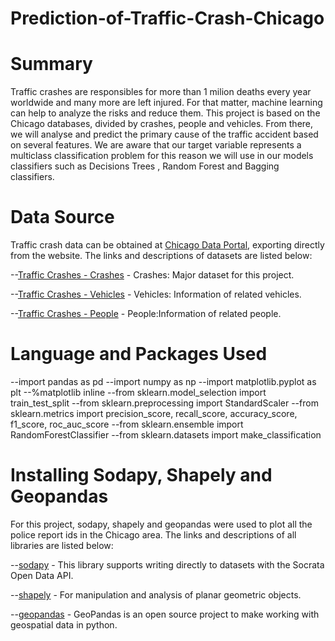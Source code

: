 # Prediction-of-Traffic-Crash-Chicago




# Summary

Traffic crashes are responsibles for more than 1 milion deaths every year worldwide and many more are left injured. For that matter, machine learning can help to analyze  the risks and reduce them. 
This project is based on the Chicago databases, divided by crashes, people and vehicles. From there, we will analyse and predict the primary cause of the traffic accident based on several features. We are aware that our target variable represents a multiclass classification problem for this reason we will use in our models classifiers such as Decisions Trees , Random Forest and Bagging classifiers.



# Data Source

Traffic crash data can be obtained at [Chicago Data Portal](https://data.cityofchicago.org/), exporting directly from the website. The links and descriptions of datasets are listed below:

--[Traffic Crashes - Crashes](https://data.cityofchicago.org/Transportation/Traffic-Crashes-Crashes/85ca-t3if) - Crashes: Major dataset for this project.

--[Traffic Crashes - Vehicles](https://data.cityofchicago.org/Transportation/Traffic-Crashes-Vehicles/68nd-jvt3) - Vehicles: Information of related vehicles.

--[Traffic Crashes - People](https://data.cityofchicago.org/Transportation/Traffic-Crashes-People/u6pd-qa9d) - People:Information of related people.




# Language and Packages Used

--import pandas as pd
--import numpy as np
--import matplotlib.pyplot as plt
--%matplotlib inline
--from sklearn.model_selection import train_test_split
--from sklearn.preprocessing import StandardScaler 
--from sklearn.metrics import precision_score, recall_score, accuracy_score, f1_score, roc_auc_score
--from sklearn.ensemble import RandomForestClassifier
--from sklearn.datasets import make_classification



# Installing Sodapy, Shapely and Geopandas

For this project, sodapy, shapely and geopandas were used to plot all the police report ids in the Chicago area.
The links and descriptions of all libraries are listed below:

--[sodapy](https://pypi.org/project/sodapy/) - This library supports writing directly to datasets with the Socrata Open Data API.

--[shapely](https://pypi.org/project/Shapely/) - For manipulation and analysis of planar geometric objects.

--[geopandas](https://geopandas.org/) - GeoPandas is an open source project to make working with geospatial data in python.

